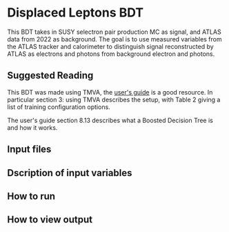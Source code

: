 # Displaced Leptons BDT

This BDT takes in SUSY selectron pair production MC as signal, and ATLAS data from 2022 as background. The goal is to use measured variables from the ATLAS tracker and calorimeter to distinguish signal reconstructed by ATLAS as electrons and photons from background electron and photons.

## Suggested Reading

This BDT was made using TMVA, the [user's guide](https://root.cern.ch/download/doc/tmva/TMVAUsersGuide.pdf) is a good resource. In particular section 3: using TMVA describes the setup, with Table 2 giving a list of training configuration options.

The user's guide section 8.13 describes what a Boosted Decision Tree is and how it works.

## Input files

## Dscription of input variables

## How to run

## How to view output
